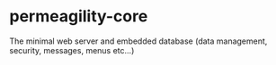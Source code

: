 permeagility-core
=================

The minimal web server and embedded database (data management, security, messages, menus etc...)
